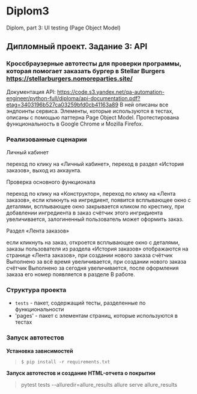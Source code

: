 # Diplom3
Diplom, part 3: UI testing (Page Object Model)

## Дипломный проект. Задание 3: API

### Кроссбраузерные автотесты для проверки программы, которая помогает заказать бургер в Stellar Burgers  https://stellarburgers.nomoreparties.site/
Документация API: https://code.s3.yandex.net/qa-automation-engineer/python-full/diploma/api-documentation.pdf?etag=3403196b527ca03259bfd0cb41163a89
В ней описаны все эндпоинты сервиса. 
Элементы, которые используются в тестах, описаны с помощью паттерна Page Object Model. 
Протестирована функциональность в Google Chrome и Mozilla Firefox. 

### Реализованные сценарии

Личный кабинет 

переход по клику на «Личный кабинет»,
переход в раздел «История заказов»,
выход из аккаунта.

Проверка основного функционала

переход по клику на «Конструктор»,
переход по клику на «Лента заказов»,
если кликнуть на ингредиент, появится всплывающее окно с деталями,
всплывающее окно закрывается кликом по крестику,
при добавлении ингредиента в заказ счётчик этого ингридиента увеличивается,
залогиненный пользователь может оформить заказ.

Раздел «Лента заказов»
 
если кликнуть на заказ, откроется всплывающее окно с деталями,
заказы пользователя из раздела «История заказов» отображаются на странице «Лента заказов»,
при создании нового заказа счётчик Выполнено за всё время увеличивается,
при создании нового заказа счётчик Выполнено за сегодня увеличивается,
после оформления заказа его номер появляется в разделе В работе.

### Структура проекта


- `tests` - пакет, содержащий тесты, разделенные по функциональности
- 'pages' - пакет с элементам страниц, которые используются в тестах

### Запуск автотестов

**Установка зависимостей**

> `$ pip install -r requirements.txt`

**Запуск автотестов и создание HTML-отчета о покрытии**

> pytest tests --alluredir=allure_results 
allure serve allure_results
